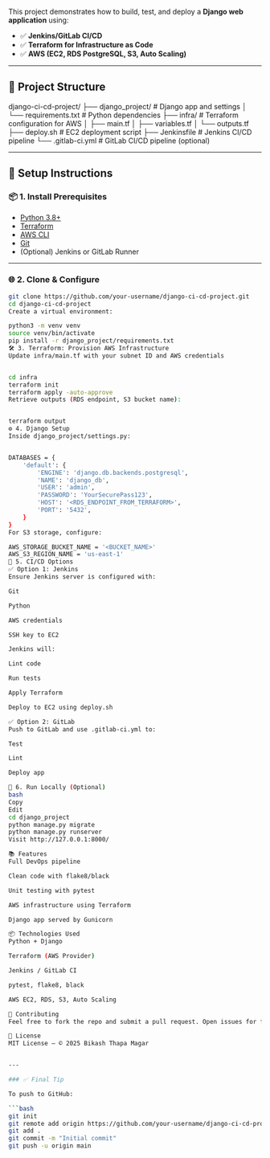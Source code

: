 This project demonstrates how to build, test, and deploy a **Django web application** using:
- ✅ **Jenkins/GitLab CI/CD**
- ✅ **Terraform for Infrastructure as Code**
- ✅ **AWS (EC2, RDS PostgreSQL, S3, Auto Scaling)**

---

## 🚀 Project Structure

django-ci-cd-project/
├── django_project/ # Django app and settings
│ └── requirements.txt # Python dependencies
├── infra/ # Terraform configuration for AWS
│ ├── main.tf
│ ├── variables.tf
│ └── outputs.tf
├── deploy.sh # EC2 deployment script
├── Jenkinsfile # Jenkins CI/CD pipeline
└── .gitlab-ci.yml # GitLab CI/CD pipeline (optional)



---

## 🔧 Setup Instructions

### 📦 1. Install Prerequisites

- [Python 3.8+](https://www.python.org/)
- [Terraform](https://developer.hashicorp.com/terraform/downloads)
- [AWS CLI](https://docs.aws.amazon.com/cli/latest/userguide/install-cliv2.html)
- [Git](https://git-scm.com/)
- (Optional) Jenkins or GitLab Runner

---

### 🌐 2. Clone & Configure

```bash
git clone https://github.com/your-username/django-ci-cd-project.git
cd django-ci-cd-project
Create a virtual environment:

python3 -m venv venv
source venv/bin/activate
pip install -r django_project/requirements.txt
🛠️ 3. Terraform: Provision AWS Infrastructure
Update infra/main.tf with your subnet ID and AWS credentials


cd infra
terraform init
terraform apply -auto-approve
Retrieve outputs (RDS endpoint, S3 bucket name):


terraform output
⚙️ 4. Django Setup
Inside django_project/settings.py:


DATABASES = {
    'default': {
        'ENGINE': 'django.db.backends.postgresql',
        'NAME': 'django_db',
        'USER': 'admin',
        'PASSWORD': 'YourSecurePass123',
        'HOST': '<RDS_ENDPOINT_FROM_TERRAFORM>',
        'PORT': '5432',
    }
}
For S3 storage, configure:

AWS_STORAGE_BUCKET_NAME = '<BUCKET_NAME>'
AWS_S3_REGION_NAME = 'us-east-1'
🔁 5. CI/CD Options
✅ Option 1: Jenkins
Ensure Jenkins server is configured with:

Git

Python

AWS credentials

SSH key to EC2

Jenkins will:

Lint code

Run tests

Apply Terraform

Deploy to EC2 using deploy.sh

✅ Option 2: GitLab
Push to GitLab and use .gitlab-ci.yml to:

Test

Lint

Deploy app

🧪 6. Run Locally (Optional)
bash
Copy
Edit
cd django_project
python manage.py migrate
python manage.py runserver
Visit http://127.0.0.1:8000/

📚 Features
Full DevOps pipeline

Clean code with flake8/black

Unit testing with pytest

AWS infrastructure using Terraform

Django app served by Gunicorn

📦 Technologies Used
Python + Django

Terraform (AWS Provider)

Jenkins / GitLab CI

pytest, flake8, black

AWS EC2, RDS, S3, Auto Scaling

🤝 Contributing
Feel free to fork the repo and submit a pull request. Open issues for feature suggestions or bugs.

🪪 License
MIT License – © 2025 Bikash Thapa Magar


---

### ✅ Final Tip

To push to GitHub:

```bash
git init
git remote add origin https://github.com/your-username/django-ci-cd-project.git
git add .
git commit -m "Initial commit"
git push -u origin main
